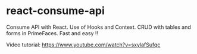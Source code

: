 # react-consume-api
Consume API with React. Use of Hooks and Context. CRUD with tables and forms in PrimeFaces. Fast and easy !!

Video tutorial: https://www.youtube.com/watch?v=sxylafSufqc
